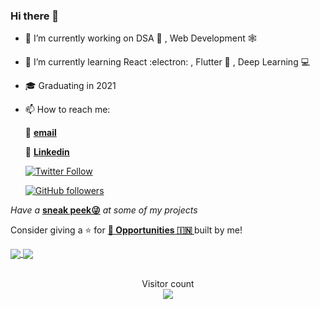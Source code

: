 ### Hi there 👋

- 🔭 I’m currently working on DSA 🧩 , Web Development 🕸

- 🌱 I’m currently learning React :electron: , Flutter 📱 , Deep Learning 💻

- 🎓 Graduating in 2021

- 📫 How to reach me: 
  
  📧 **[email](mailto:hiteshkumar_1mv17cs042@sirmvit.edu)**

  💼 **[Linkedin](https://www.linkedin.com/in/heroichitesh/)**

  [![Twitter Follow](https://img.shields.io/twitter/follow/HITESHK75023922?style=social)](https://twitter.com/HITESHK75023922)

  [![GitHub followers](https://img.shields.io/github/followers/HeroicHitesh?label=Follow%20%40HeroicHitesh&style=social)](https://github.com/HeroicHitesh)

*Have a* **[sneak peek😜](https://github.com/HeroicHitesh/HeroicHitesh/blob/master/PROJECTS.md)** *at some of my projects*

Consider giving a ⭐️ for **[ 💼 Opportunities 🇮🇳 ](https://github.com/Developer-s-Journey/Opportunities)** built by me!

<a href="https://github.com/Developer-s-Journey/Opportunities">
  <img align="center" src="https://github-readme-stats.vercel.app/api?username=HeroicHitesh&show_icons=true&count_private=true&theme=chartreuse-dark&line_height=20" />
</a>
<a href="https://github.com/Developer-s-Journey/Opportunities">
  <img align="center" src="https://github-readme-stats.vercel.app/api/top-langs/?username=HeroicHitesh&theme=chartreuse-dark&layout=compact" />
</a>

<p align="center"> 
  <br>Visitor count<br>
  <img src="https://profile-counter.glitch.me/HeroicHitesh/count.svg" />
</p>
